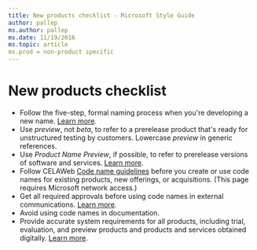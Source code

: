 ```yaml
---
title: New products checklist - Microsoft Style Guide
author: pallep
ms.author: pallep
ms.date: 11/19/2016
ms.topic: article
ms.prod = non-product specific
---
```


# New products checklist

  - Follow the five-step, formal naming process when you're developing a new name. [Learn more](/style-guide/new-products/name-development).
  - Use *preview*, not *beta*, to refer to a prerelease product that's ready for unstructured testing by customers. Lowercase *preview* in generic references.
  - Use *Product Name Preview*, if possible, to refer to prerelease versions of software and services. [Learn more](/style-guide/new-products/product-previews).
  - Follow CELAWeb [Code name guidelines](https://microsoft.sharepoint.com/sites/LCAWeb/Home/Copyrights-Trademarks-and-Patents/Trademarks/Code-Names) before you create or use code names for existing products, new offerings, or acquisitions. (This page requires Microsoft network access.)
  - Get all required approvals before using code names in external communications. [Learn more](/style-guide/new-products/code-names). 
  - Avoid using code names in documentation. 
  - Provide accurate system requirements for all products, including trial, evaluation, and preview products and products and services obtained digitally. [Learn more](/style-guide/new-products/system-requirements). 
